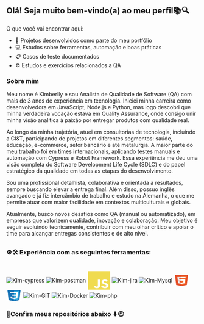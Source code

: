 ## Olá! Seja muito bem-vindo(a) ao meu perfil📚🔍
O que você vai encontrar aqui:
- 📂 Projetos desenvolvidos como parte do meu portfólio
- 💻 Estudos sobre ferramentas, automação e boas práticas
- 📋 Casos de teste documentados
- ⚙️ Estudos e exercícios relacionados a QA

### Sobre mim
Meu nome é Kimberlly e sou Analista de Qualidade de Software (QA) com mais de 3 anos de experiência em tecnologia. Iniciei minha carreira como desenvolvedora em JavaScript, Node.js e Python, mas logo descobri que minha verdadeira vocação estava em Quality Assurance, onde consigo unir minha visão analítica à paixão por entregar produtos com qualidade real.

Ao longo da minha trajetória, atuei em consultorias de tecnologia, incluindo a CI&T, participando de projetos em diferentes segmentos: saúde, educação, e-commerce, setor bancário e até metalurgia. A maior parte do meu trabalho foi em times internacionais, aplicando testes manuais e automação com Cypress e Robot Framework. Essa experiência me deu uma visão completa do Software Development Life Cycle (SDLC) e do papel estratégico da qualidade em todas as etapas do desenvolvimento.

Sou uma profissional detalhista, colaborativa e orientada a resultados, sempre buscando elevar a entrega final. Além disso, possuo inglês avançado e já fiz intercâmbio de trabalho e estudo na Alemanha, o que me permite atuar com maior facilidade em contextos multiculturais e globais.

Atualmente, busco novos desafios como QA (manual ou automatizado), em empresas que valorizem qualidade, inovação e colaboração. Meu objetivo é seguir evoluindo tecnicamente, contribuir com meu olhar crítico e apoiar o time para alcançar entregas consistentes e de alto nível.
  
 ## 
 ### ⚙️🛠 Experiência com as seguintes ferramentas:
<div style="display: inline_block"><br>

  <img align="center" alt="Kim-cypress" height="100" width="110" src="https://cdn.jsdelivr.net/gh/devicons/devicon@latest/icons/cypressio/cypressio-original-wordmark.svg" />

  <img align="center" alt="Kim-postman" height="100" width="110" src="https://cdn.jsdelivr.net/gh/devicons/devicon@latest/icons/postman/postman-original-wordmark.svg" />

  <img align="center" alt="Kim-Js" height="50" width="60" src="https://raw.githubusercontent.com/devicons/devicon/master/icons/javascript/javascript-plain.svg">

  <img align="center" alt="Kim-jira" height="50" width="60" src="https://cdn.jsdelivr.net/gh/devicons/devicon@latest/icons/jira/jira-original-wordmark.svg" />

  <img align="center" alt="Kim-Mysql" height="100" width="110" src="https://cdn.jsdelivr.net/gh/devicons/devicon/icons/mysql/mysql-original-wordmark.svg" />

  <img align="center" alt="Kim-HTML" height="30" width="40" src="https://raw.githubusercontent.com/devicons/devicon/master/icons/html5/html5-original.svg">
  
  <img align="center" alt="Kim-CSS" height="30" width="40" src="https://raw.githubusercontent.com/devicons/devicon/master/icons/css3/css3-original.svg">
  
  <img align="center" alt="Kim-GIT" height="30" width="40" src="https://cdn.jsdelivr.net/gh/devicons/devicon/icons/git/git-original.svg" />

  <img align="center" alt="Kim-Docker" height="50" width="60" src="https://cdn.jsdelivr.net/gh/devicons/devicon/icons/docker/docker-original-wordmark.svg" />

  <img align="center" alt="Kim-php" height="50" width="60" src="https://cdn.jsdelivr.net/gh/devicons/devicon/icons/php/php-original.svg" />
  
</div>

### 📁Confira meus repositórios abaixo ⬇😉
